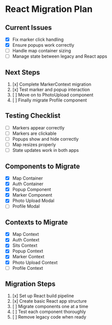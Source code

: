 # React Migration Plan

## Current Issues
- [x] Fix marker click handling
- [x] Ensure popups work correctly
- [ ] Handle map container sizing
- [ ] Manage state between legacy and React apps

## Next Steps
1. [x] Complete MarkerContext migration
2. [x] Test marker and popup interaction
3. [ ] Move on to PhotoUpload component
4. [ ] Finally migrate Profile component

## Testing Checklist
- [ ] Markers appear correctly
- [ ] Markers are clickable
- [ ] Popups show and hide correctly
- [ ] Map resizes properly
- [ ] State updates work in both apps

## Components to Migrate
- [x] Map Container
- [x] Auth Container
- [x] Popup Component
- [x] Marker Component
- [x] Photo Upload Modal
- [ ] Profile Modal

## Contexts to Migrate
- [x] Map Context
- [x] Auth Context
- [x] Sits Context
- [x] Popup Context
- [x] Marker Context
- [x] Photo Upload Context
- [ ] Profile Context

## Migration Steps
1. [x] Set up React build pipeline
2. [x] Create basic React app structure
3. [ ] Migrate components one at a time
4. [ ] Test each component thoroughly
5. [ ] Remove legacy code when ready